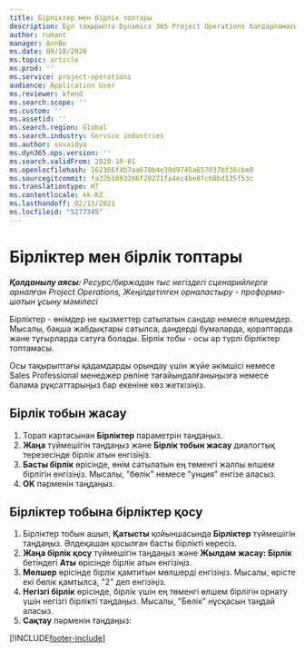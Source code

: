 ```yaml
---
title: Бірліктер мен бірлік топтары
description: Бұл тақырыпта Dynamics 365 Project Operations бағдарламасында бірліктер мен бірлік топтарын жасау жолдары туралы ақпарат берілген.
author: rumant
manager: AnnBe
ms.date: 09/18/2020
ms.topic: article
ms.prod: ''
ms.service: project-operations
audience: Application User
ms.reviewer: kfend
ms.search.scope: ''
ms.custom: ''
ms.assetid: ''
ms.search.region: Global
ms.search.industry: Service industries
ms.author: suvaidya
ms.dyn365.ops.version: ''
ms.search.validFrom: 2020-10-01
ms.openlocfilehash: 162366f4b7aa678b4e39d9745a657037bf36cbe0
ms.sourcegitcommit: fa32b1893286f20271fa4ec4be8fc68bd135f53c
ms.translationtype: HT
ms.contentlocale: kk-KZ
ms.lasthandoff: 02/15/2021
ms.locfileid: "5277345"
---
```

# <a name="units-and-unit-groups"></a>Бірліктер мен бірлік топтары

_**Қолданылу аясы:** Ресурс/биржадан тыс негіздегі сценарийлерге арналған Project Operations, Жеңілдетілген орналастыру - проформа-шотын ұсыну мәмілесі_

Бірліктер - өнімдер не қызметтер сатылатын сандар немесе өлшемдер. Мысалы, бақша жабдықтары сатылса, дәндерді бумаларда, қораптарда және тұғырларда сатуға болады. Бірлік тобы - осы әр түрлі бірліктер топтамасы.

Осы тақырыптағы қадамдарды орындау үшін жүйе әкімшісі немесе Sales Professional менеджер рөліне тағайындалғаныңызға немесе балама рұқсаттарыңыз бар екеніне көз жеткізіңіз.

## <a name="create-a-unit-group"></a>Бірлік тобын жасау

1. Торап картасынан **Бірліктер** параметрін таңдаңыз.
2. **Жаңа** түймешігін таңдаңыз және **Бірлік тобын жасау** диалогтық терезесінде бірлік атын енгізіңіз.
3. **Басты бірлік** өрісінде, өнім сатылатын ең төменгі жалпы өлшем бірлігін енгізіңіз. Мысалы, "бөлік" немесе "унция" енгізе аласыз.
4. **OK** пәрменін таңдаңыз.

## <a name="add-units-to-a-unit-group"></a>Бірліктер тобына бірліктер қосу

1. Бірліктер тобын ашып, **Қатысты** қойыншасында **Бірліктер** түймешігін таңдаңыз. Әлдеқашан қосылған басты бірлікті көресіз.
2. **Жаңа бірлік қосу** түймешігін таңдаңыз және **Жылдам жасау: Бірлік** бетіндегі **Аты** өрісінде бірлік атын енгізіңіз.
3. **Мөлшер** өрісінде бірлік қамтитын мөлшерді енгізіңіз. Мысалы, өрісте екі бөлік қамтылса, "2" деп енгізіңіз. 
4. **Негізгі бірлік** өрісінде, бірлік үшін ең төменгі өлшем бірлігін орнату үшін негізгі бірлікті таңдаңыз. Мысалы, "Бөлік" нұсқасын таңдай аласыз.
5. **Сақтау** пәрменін таңдаңыз:


[!INCLUDE[footer-include](../includes/footer-banner.md)]